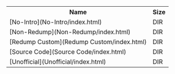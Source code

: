 <table>
<tr><th>Name</th><th>Size</th></tr>
<tr><td>[No-Intro](No-Intro/index.html)</td><td>DIR</td></tr>
<tr><td>[Non-Redump](Non-Redump/index.html)</td><td>DIR</td></tr>
<tr><td>[Redump Custom](Redump Custom/index.html)</td><td>DIR</td></tr>
<tr><td>[Source Code](Source Code/index.html)</td><td>DIR</td></tr>
<tr><td>[Unofficial](Unofficial/index.html)</td><td>DIR</td></tr>
</table>
